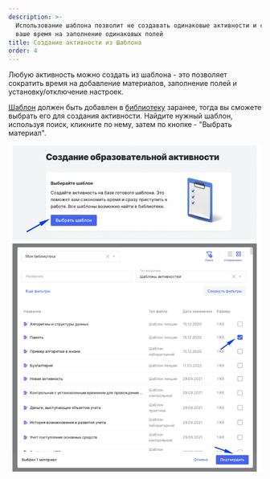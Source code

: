 ```yaml
---
description: >-
  Использование шаблона позволит не создавать одинаковые активности и сократит
  ваше время на заполнение одинаковых полей
title: Создание активности из Шаблона
order: 4
---
```


Любую активность можно создать из шаблона  - это позволяет сократить время на добавление материалов, заполнение полей и установку/отключение настроек.

[Шаблон](./../../../../servisy/biblioteka/materialy/shablon-aktivnosti) должен быть добавлен в [библиотеку](./../../../../servisy/biblioteka/_index) заранее, тогда вы сможете выбрать его для создания активности. Найдите нужный шаблон, используя поиск, кликните по нему, затем по кнопке - "Выбрать материал".

![](<./image (233).png>)